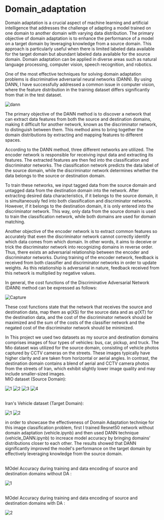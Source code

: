 # Domain_adaptation
Domain adaptation is a crucial aspect of machine learning and artificial intelligence that addresses the challenge of adapting a model trained on one domain to another domain with varying data distribution. The primary objective of domain adaptation is to enhance the performance of a model on a target domain by leveraging knowledge from a source domain. This approach is particularly useful when there is limited labeled data available for the target domain but abundant labeled data available for the source domain. Domain adaptation can be applied in diverse areas such as natural language processing, computer vision, speech recognition, and robotics.

One of the most effective techniques for solving domain adaptation problems is discriminative adversarial neural networks (DANN). By using DANN, I have successfully addressed a common issue in computer vision, where the feature distribution in the training dataset differs significantly from that in the test dataset. 

![dann](https://github.com/alirezaghrb1999/Domain_adaptation/assets/46087111/5af52cee-8f0a-452b-b985-7290c223940a?classes=caption "discriminative adversarial neural networks arcitecture")
<br>

The primary objective of the DANN method is to discover a network that can extract data features from both the source and destination domains, making it difficult for another network, known as the discriminator network, to distinguish between them. This method aims to bring together the domain distributions by extracting and mapping features to different spaces.

According to the DANN method, three different networks are utilized. The encoder network is responsible for receiving input data and extracting its features. The extracted features are then fed into the classification and discriminator networks. The classification network predicts the data label of the source domain, while the discriminator network determines whether the data belongs to the source or destination domain.

To train these networks, we input tagged data from the source domain and untagged data from the destination domain into the network. After extracting desired data characteristics, if it belongs to the source domain, it is simultaneously fed into both classification and discriminator networks. However, if it belongs to the destination domain, it is only entered into the discriminator network. This way, only data from the source domain is used to train the classification network, while both domains are used for domain matching.

Another objective of the encoder network is to extract common features so accurately that even the discriminator network cannot correctly identify which data comes from which domain. In other words, it aims to deceive or trick the discriminator network into recognizing domains in reverse order. Thus, there exists an adversarial relationship between the encoder and discriminator networks. During training of the encoder network, feedback is received from both classifier and discriminator networks in order to update weights. As this relationship is adversarial in nature, feedback received from this network is multiplied by negative values.

In general, the cost functions of the Discriminative Adversarial Network (DANN) method can be expressed as follows:

![Capture](https://github.com/alirezaghrb1999/Domain_adaptation/assets/46087111/09c62b59-76d9-4721-9019-b252aa580c45)

These cost functions state that the network that receives the source and destination data, map them as φ(XS) for the source data and as φ(XT) for the destination data, and the cost of the discriminator network should be maximized and the sum of the costs of the classifier network and the negated cost of the discriminator network should be minimized.

In This project we used two datasets as my source and destination domains comprises images of four types of vehicles: bus, car, pickup, and truck. The Mio dataset was utilized for the source domain, consisting of vehicle photos captured by CCTV cameras on the streets. These images typically have higher clarity and are taken from horizontal or aerial angles. In contrast, the destination domain contains a blend of aerial and CCTV camera photos from the streets of Iran, which exhibit slightly lower image quality and may include smaller-sized images.
<br>
MIO dataset (Source Domain):
<br>

![1](https://github.com/alirezaghrb1999/Domain_adaptation/assets/46087111/e78ab6ae-7293-4f6c-abd3-0de34cdb6585)
![2](https://github.com/alirezaghrb1999/Domain_adaptation/assets/46087111/f3ff01d7-23f3-42b5-b7ec-287d9d3a3104)
![3](https://github.com/alirezaghrb1999/Domain_adaptation/assets/46087111/28bbeb96-95fe-4e9a-a9e4-8a799975442c)
![4](https://github.com/alirezaghrb1999/Domain_adaptation/assets/46087111/a3626f27-3015-4dbc-a725-fdefc3d9deb4)

<br>
Iran's Vehicle dataset (Target Domain):
<br>

![1](https://github.com/alirezaghrb1999/Domain_adaptation/assets/46087111/219c229c-a3a8-4885-9f93-3e688cbad282)
![2](https://github.com/alirezaghrb1999/Domain_adaptation/assets/46087111/733b3789-9893-4c82-956f-d53a93285ca2)

in order to showcase the effectiveness of Domain Adaptation techniqe for this image classification problem, first I trained Resnet50 network without domain adaptation (vehicle.ipynb) and then used DANN technique (vehicle_DANN.ipynb) to increace model accuracy by bringing domains' distributions closer to each other. The results showed that DANN significantly improved the model's performance on the target domain by effectively leveraging knowledge from the source domain.

<br>
MOdel Accuracy during training and data encoding of source and destination domains without DA :
<br>

![1](https://github.com/alirezaghrb1999/Domain_adaptation/assets/46087111/62c0eee2-0066-42b1-b119-7d69e4ce0a1e)

<br>
MOdel Accuracy during training and data encoding of source and destination domains with DA :
<br>

![2](https://github.com/alirezaghrb1999/Domain_adaptation/assets/46087111/56f25aa2-f87a-41e0-b552-4b3f6f4dbd17)

